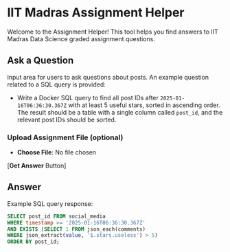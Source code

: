 # IIT Madras Assignment Helper

Welcome to the Assignment Helper! This tool helps you find answers to IIT Madras Data Science graded assignment questions.

## Ask a Question

Input area for users to ask questions about posts. An example question related to a SQL query is provided:
- Write a Docker SQL query to find all post IDs after `2025-01-16T06:36:30.367Z` with at least 5 useful stars, sorted in ascending order. The result should be a table with a single column called `post_id`, and the relevant post IDs should be sorted.

### Upload Assignment File (optional)
- **Choose File**: No file chosen

[**Get Answer** Button]

## Answer

Example SQL query response:
```sql
SELECT post_id FROM social_media 
WHERE timestamp >= '2025-01-16T06:36:30.367Z' 
AND EXISTS (SELECT 1 FROM json_each(comments) 
WHERE json_extract(value, '$.stars.useless') > 5) 
ORDER BY post_id;
```
